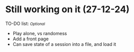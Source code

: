 <h1>Still working on it (27-12-24)</h1>


TO-DO list:
<small><em>Optional</em></small>
<ul>
  <li>Play alone, vs randomess</li>
  <li>Add a front page</li>
  <li>Can save state of a session into a file, and load it</li>
</ul>

